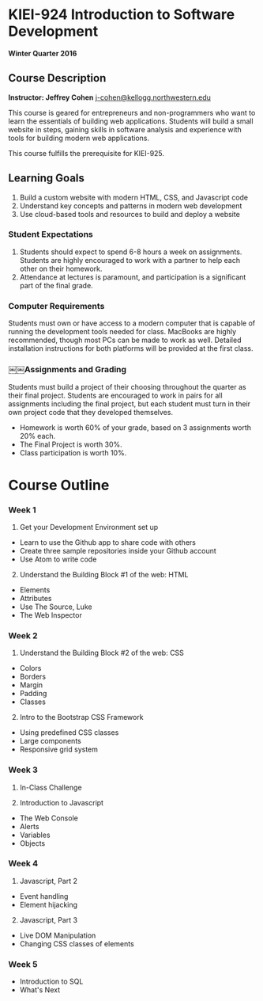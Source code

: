 # KIEI-924 Introduction to Software Development
**Winter Quarter 2016**

## Course Description
**Instructor: Jeffrey Cohen** j-cohen@kellogg.northwestern.edu

This course is geared for entrepreneurs and non-programmers who want to learn the essentials of building web applications. Students will build a small website in steps, gaining skills in software analysis and experience with tools for building modern web applications.

This course fulfills the prerequisite for KIEI-925. 

## Learning Goals
1. Build a custom website with modern HTML, CSS, and Javascript code
2. Understand key concepts and patterns in modern web development
3. Use cloud-based tools and resources to build and deploy a website

### Student Expectations

1. Students should expect to spend 6-8 hours a week on assignments. Students are highly encouraged to work with a partner to help each other on their homework.
2. Attendance at lectures is paramount, and participation is a significant part of the final grade.

### Computer Requirements
Students must own or have access to a modern computer that is capable of running the development tools needed for class. MacBooks are highly recommended, though most PCs can be made to work as well. Detailed installation instructions for both platforms will be provided at the first class.

### ￼￼Assignments and Grading
Students must build a project of their choosing throughout the quarter as their final project. Students are encouraged to work in pairs for all assignments including the final project, but each student must turn in their own project code that they developed themselves.

* Homework is worth 60% of your grade, based on 3 assignments worth 20% each.
* The Final Project is worth 30%. 
* Class participation is worth 10%.

# Course Outline

### Week 1

1. Get your Development Environment set up
 * Learn to use the Github app to share code with others
 * Create three sample repositories inside your Github account
 * Use Atom to write code
2. Understand the Building Block #1 of the web: HTML
  * Elements
  * Attributes
  * Use The Source, Luke
  * The Web Inspector
  

### Week 2

1. Understand the Building Block #2 of the web: CSS
  * Colors
  * Borders
  * Margin
  * Padding
  * Classes
2. Intro to the Bootstrap CSS Framework
  * Using predefined CSS classes
  * Large components
  * Responsive grid system

### Week 3

1. In-Class Challenge

2. Introduction to Javascript
  * The Web Console
  * Alerts
  * Variables
  * Objects
  
### Week 4

1. Javascript, Part 2
  * Event handling
  * Element hijacking
2. Javascript, Part 3
  * Live DOM Manipulation
  * Changing CSS classes of elements

### Week 5

* Introduction to SQL
* What's Next
